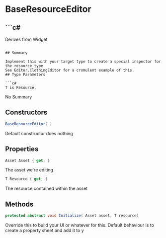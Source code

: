 # BaseResourceEditor<T>

## ```c#
Derives from Widget
```

## Summary

Implement this with your target type to create a special inspector for the resource type
See Editor.ClothingEditor for a cromulent example of this.
## Type Parameters

```c#
T is Resource, 
```
No Summary
## Constructors

```c#
BaseResourceEditor( ) 
```
Default constructor does nothing
## Properties

```c#
Asset Asset { get; } 
```
The asset we're editing
```c#
T Resource { get; } 
```
The resource contained within the asset
## Methods

```c#
protected abstract void Initialize( Asset asset, T resource) 
```
Override this to build your UI or whatever for this. Default behaviour is to
create a property sheet and add it to y
